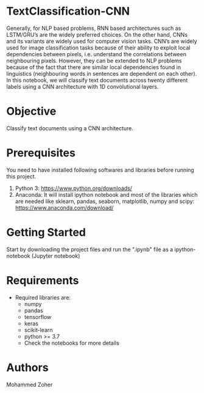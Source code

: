 # TextClassification-CNN
Generally, for NLP based problems, RNN based architectures such as LSTM/GRU’s are the widely preferred choices. On the other hand, CNNs and its variants are widely used for computer vision tasks. CNN’s are widely used for image classification tasks because of their ability to exploit local dependencies between pixels, i.e. understand the correlations between neighbouring pixels. However, they can be extended to NLP problems because of the fact that there are similar local dependencies found in linguistics (neighbouring words in sentences are dependent on each other). In this notebook, we will classify text documents across twenty different labels using a CNN architecture with 1D convolutional layers.   

# Objective
Classify text documents using a CNN architecture.

# Prerequisites
You need to have installed following softwares and libraries before running this project.

1. Python 3: https://www.python.org/downloads/
2. Anaconda: It will install ipython notebook and most of the libraries which are needed like sklearn, pandas, seaborn, matplotlib, numpy and scipy: https://www.anaconda.com/download/

# Getting Started
Start by downloading the project files and run the ".ipynb" file as a ipython-notebook (Jupyter notebook)

# Requirements
- Required libraries are:
  - numpy
  - pandas
  - tensorflow
  - keras
  - scikit-learn
  - python >= 3.7
  - Check the notebooks for more details

# Authors
Mohammed Zoher
